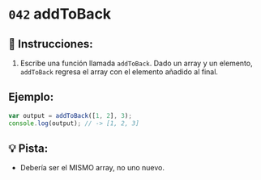 # `042` addToBack

## 📝 Instrucciones:

1. Escribe una función llamada `addToBack`. Dado un array y un elemento, `addToBack` regresa el array con el elemento añadido al final.

## Ejemplo:

```Javascript
var output = addToBack([1, 2], 3);
console.log(output); // -> [1, 2, 3]
```

## 💡 Pista:

+ Debería ser el MISMO array, no uno nuevo.